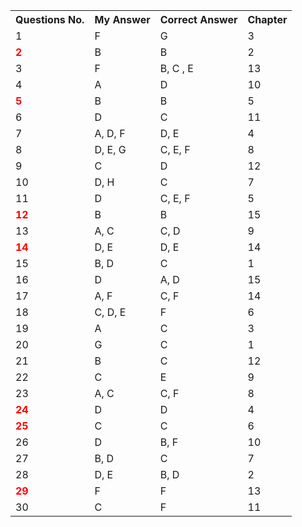 <table>
  <tr>
    <th>Questions No.</th>
    <th>My Answer</th>
    <th>Correct Answer</th>
    <th>Chapter</th>
  </tr>
  <tr>
    <td>1</td>
    <td>F</td>
    <td>G</td>
    <td>3</td>
  </tr>
  <tr>
    <td style="color: red;"><b>2</b></td>
    <td>B</td>
    <td>B</td>
    <td>2</td>
  </tr>
  <tr>
    <td>3</td>
    <td>F</td>
    <td>B, C , E</td>
    <td>13</td>
  </tr>
  <tr>
    <td>4</td>
    <td>A</td>
    <td>D</td>
    <td>10</td>
  </tr>
  <tr>
    <td style="color: red;"><b>5</b></td>
    <td>B</td>
    <td>B</td>
    <td>5</td>
  </tr>
  <tr>
    <td>6</td>
    <td>D</td>
    <td>C</td>
    <td>11</td>
  </tr>
  <tr>
    <td>7</td>
    <td>A, D, F</td>
    <td>D, E</td>
    <td>4</td>
  </tr>
  <tr>
    <td>8</td>
    <td>D, E, G</td>
    <td>C, E, F</td>
    <td>8</td>
  </tr>
  <tr>
    <td>9</td>
    <td>C</td>
    <td>D</td>
    <td>12</td>
  </tr>
  <tr>
    <td>10</td>
    <td>D, H</td>
    <td>C</td>
    <td>7</td>
  </tr>
  <tr>
    <td>11</td>
    <td>D</td>
    <td>C, E, F</td>
    <td>5</td>
  </tr>
  <tr>
    <td style="color: red;"><b>12</b></td>
    <td>B</td>
    <td>B</td>
    <td>15</td>
  </tr>
  <tr>
    <td>13</td>
    <td>A, C</td>
    <td>C, D</td>
    <td>9</td>
  </tr>
  <tr>
    <td style="color: red;"><b>14</b></td>
    <td>D, E</td>
    <td>D, E</td>
    <td>14</td>
  </tr>
  <tr>
    <td>15</td>
    <td>B, D</td>
    <td>C</td>
    <td>1</td>
  </tr>
  <tr>
    <td>16</td>
    <td>D</td>
    <td>A, D</td>
    <td>15</td>
  </tr>
  <tr>
    <td>17</td>
    <td>A, F</td>
    <td>C, F</td>
    <td>14</td>
  </tr>
  <tr>
    <td>18</td>
    <td>C, D, E</td>
    <td>F</td>
    <td>6</td>
  </tr>
  <tr>
    <td>19</td>
    <td>A</td>
    <td>C</td>
    <td>3</td>
  </tr>
  <tr>
    <td>20</td>
    <td>G</td>
    <td>C</td>
    <td>1</td>
  </tr>
  <tr>
    <td>21</td>
    <td>B</td>
    <td>C</td>
    <td>12</td>
  </tr>
  <tr>
    <td>22</td>
    <td>C</td>
    <td>E</td>
    <td>9</td>
  </tr>
  <tr>
    <td>23</td>
    <td>A, C</td>
    <td>C, F</td>
    <td>8</td>
  </tr>
  <tr>
    <td style="color: red;"><b>24</b></td>
    <td>D</td>
    <td>D</td>
    <td>4</td>
  </tr>
  <tr>
    <td style="color: red;"><b>25</b></td>
    <td>C</td>
    <td>C</td>
    <td>6</td>
  </tr>
  <tr>
    <td>26</td>
    <td>D</td>
    <td>B, F</td>
    <td>10</td>
  </tr>
  <tr>
    <td>27</td>
    <td>B, D</td>
    <td>C</td>
    <td>7</td>
  </tr>
  <tr>
    <td>28</td>
    <td>D, E</td>
    <td>B, D</td>
    <td>2</td>
  </tr>
  <tr>
    <td style="color: red;"><b>29</b></td>
    <td>F</td>
    <td>F</td>
    <td>13</td>
  </tr>
  <tr>
    <td>30</td>
    <td>C</td>
    <td>F</td>
    <td>11</td>
  </tr>
  
</table>